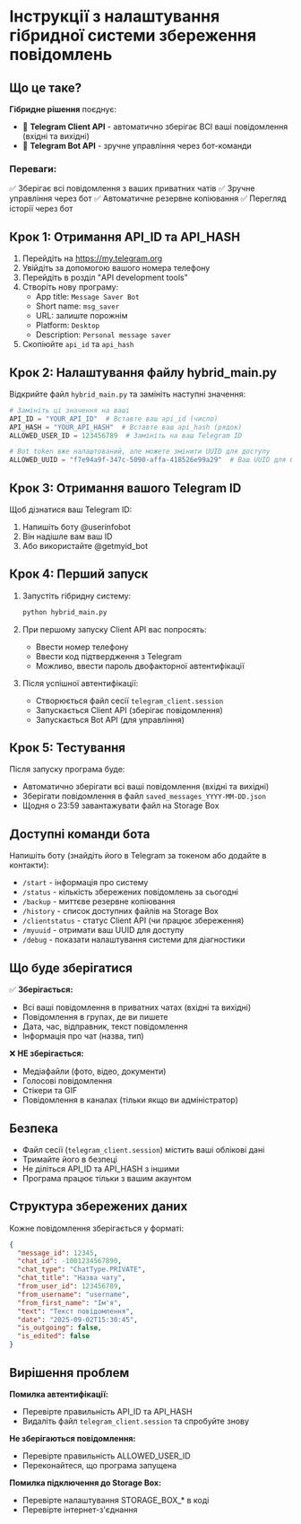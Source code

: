 # Інструкції з налаштування гібридної системи збереження повідомлень

## Що це таке?

**Гібридне рішення** поєднує:
- 📱 **Telegram Client API** - автоматично зберігає ВСІ ваші повідомлення (вхідні та вихідні)
- 🤖 **Telegram Bot API** - зручне управління через бот-команди

### Переваги:
✅ Зберігає всі повідомлення з ваших приватних чатів
✅ Зручне управління через бот
✅ Автоматичне резервне копіювання
✅ Перегляд історії через бот

## Крок 1: Отримання API_ID та API_HASH

1. Перейдіть на https://my.telegram.org
2. Увійдіть за допомогою вашого номера телефону
3. Перейдіть в розділ "API development tools"
4. Створіть нову програму:
   - App title: `Message Saver Bot`
   - Short name: `msg_saver`
   - URL: залиште порожнім
   - Platform: `Desktop`
   - Description: `Personal message saver`
5. Скопіюйте `api_id` та `api_hash`

## Крок 2: Налаштування файлу hybrid_main.py

Відкрийте файл `hybrid_main.py` та замініть наступні значення:

```python
# Замініть ці значення на ваші
API_ID = "YOUR_API_ID"  # Вставте ваш api_id (число)
API_HASH = "YOUR_API_HASH"  # Вставте ваш api_hash (рядок)
ALLOWED_USER_ID = 123456789  # Замініть на ваш Telegram ID

# Bot token вже налаштований, але можете змінити UUID для доступу
ALLOWED_UUID = "f7e94a9f-347c-5090-affa-418526e99a29"  # Ваш UUID для бота
```

## Крок 3: Отримання вашого Telegram ID

Щоб дізнатися ваш Telegram ID:

1. Напишіть боту @userinfobot
2. Він надішле вам ваш ID
3. Або використайте @getmyid_bot

## Крок 4: Перший запуск

1. Запустіть гібридну систему:
   ```bash
   python hybrid_main.py
   ```

2. При першому запуску Client API вас попросять:
   - Ввести номер телефону
   - Ввести код підтвердження з Telegram
   - Можливо, ввести пароль двофакторної автентифікації

3. Після успішної автентифікації:
   - Створюється файл сесії `telegram_client.session`
   - Запускається Client API (зберігає повідомлення)
   - Запускається Bot API (для управління)

## Крок 5: Тестування

Після запуску програма буде:
- Автоматично зберігати всі ваші повідомлення (вхідні та вихідні)
- Зберігати повідомлення в файл `saved_messages_YYYY-MM-DD.json`
- Щодня о 23:59 завантажувати файл на Storage Box

## Доступні команди бота

Напишіть боту (знайдіть його в Telegram за токеном або додайте в контакти):

- `/start` - інформація про систему
- `/status` - кількість збережених повідомлень за сьогодні
- `/backup` - миттєве резервне копіювання
- `/history` - список доступних файлів на Storage Box
- `/clientstatus` - статус Client API (чи працює збереження)
- `/myuuid` - отримати ваш UUID для доступу
- `/debug` - показати налаштування системи для діагностики

## Що буде зберігатися

✅ **Зберігається:**
- Всі ваші повідомлення в приватних чатах (вхідні та вихідні)
- Повідомлення в групах, де ви пишете
- Дата, час, відправник, текст повідомлення
- Інформація про чат (назва, тип)

❌ **НЕ зберігається:**
- Медіафайли (фото, відео, документи)
- Голосові повідомлення
- Стікери та GIF
- Повідомлення в каналах (тільки якщо ви адміністратор)

## Безпека

- Файл сесії (`telegram_client.session`) містить ваші облікові дані
- Тримайте його в безпеці
- Не діліться API_ID та API_HASH з іншими
- Програма працює тільки з вашим акаунтом

## Структура збережених даних

Кожне повідомлення зберігається у форматі:
```json
{
  "message_id": 12345,
  "chat_id": -1001234567890,
  "chat_type": "ChatType.PRIVATE",
  "chat_title": "Назва чату",
  "from_user_id": 123456789,
  "from_username": "username",
  "from_first_name": "Ім'я",
  "text": "Текст повідомлення",
  "date": "2025-09-02T15:30:45",
  "is_outgoing": false,
  "is_edited": false
}
```

## Вирішення проблем

**Помилка автентифікації:**
- Перевірте правильність API_ID та API_HASH
- Видаліть файл `telegram_client.session` та спробуйте знову

**Не зберігаються повідомлення:**
- Перевірте правильність ALLOWED_USER_ID
- Переконайтеся, що програма запущена

**Помилка підключення до Storage Box:**
- Перевірте налаштування STORAGE_BOX_* в коді
- Перевірте інтернет-з'єднання
